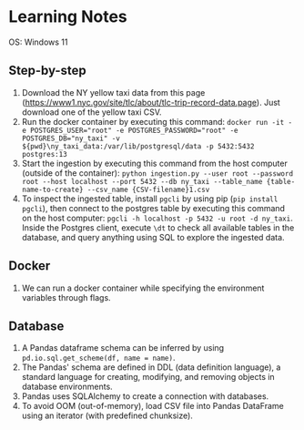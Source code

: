 # Learning Notes

OS: Windows 11

## Step-by-step
1. Download the NY yellow taxi data from this page (https://www1.nyc.gov/site/tlc/about/tlc-trip-record-data.page). Just download one of the yellow taxi CSV.
2. Run the docker container by executing this command: ```docker run -it -e POSTGRES_USER="root" -e POSTGRES_PASSWORD="root" -e POSTGRES_DB="ny_taxi"
 -v ${pwd}\ny_taxi_data:/var/lib/postgresql/data -p 5432:5432 postgres:13```
 3. Start the ingestion by executing this command from the host computer (outside of the container): ```python ingestion.py --user root --password root --host localhost --port 5432 --db ny_taxi --table_name {table-name-to-create} --csv_name {CSV-filename}1.csv```
 4. To inspect the ingested table, install `pgcli` by using pip (`pip install pgcli`), then connect to the postgres table by executing this command on the host computer: ```pgcli -h localhost -p 5432 -u root -d ny_taxi```. Inside the Postgres client, execute `\dt` to check all available tables in the database, and query anything using SQL to explore the ingested data.

## Docker
1. We can run a docker container while specifying the environment variables through flags.

## Database
1. A Pandas dataframe schema can be inferred by using `pd.io.sql.get_scheme(df, name = name)`.
2. The Pandas' schema are defined in DDL (data definition language), a standard language for creating, modifying, and removing objects in database environments.
3. Pandas uses SQLAlchemy to create a connection with databases.
4. To avoid OOM (out-of-memory), load CSV file into Pandas DataFrame using an iterator (with predefined chunksize).